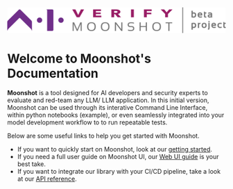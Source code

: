 #

![moonshot logo](./res/aiverify-moonshot-logo.png)

# Welcome to Moonshot's Documentation

**Moonshot** is a tool designed for AI developers and security experts to evaluate and red-team any LLM/ LLM application. In this initial version, Moonshot can be used through its interative Command Line Interface, within python notebooks (example), or even seamlessly integrated into your model development workflow to to run repeatable tests.

Below are some useful links to help you get started with Moonshot.

* If you want to quickly start on Moonshot, look at our [getting started](./getting_started/quick_install.md).
* If you need a full user guide on Moonshot UI, our [Web UI guide](http://localhost:8000/web_ui/web_ui_guide/) is your best take.
* If you want to integrate our library with your CI/CD pipeline, take a look at our [API reference](http://localhost:8000/understanding_moonshot/api_connector_endpoint/).
